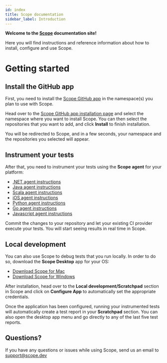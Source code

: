 ```yaml
---
id: index
title: Scope documentation
sidebar_label: Introduction
---
```


**Welcome to the [Scope](https://scope.dev) documentation site!**

Here you will find instructions and reference information about how to install, configure and use Scope.


# Getting started

## Install the GitHub app

First, you need to install the [Scope GitHub app](https://github.com/apps/scope-app) in the namespace(s) you plan to use with Scope.

Head over to the [Scope GitHub app installation page](https://github.com/apps/scope-app/installations/new) 
and select the namespace where you want to install Scope. You can then select the repositories that you want to add, and click
**Install** to finish installation.

You will be redirected to Scope, and in a few seconds, your namespace and the repositories you selected will appear.


## Instrument your tests

After that, you need to instrument your tests using the **Scope agent** for your platform:

* [.NET agent instructions](dotnet-installation.md)
* [Java agent instructions](java-installation.md)
* [Scala agent instructions](scala-installation.md)
* [iOS agent instructions](ios-installation.md)
* [Python agent instructions](python-installation.md)
* [Go agent instructions](go-installation.md)
* [Javascript agent instructions](javascript-installation.md)

Commit the changes to your repository and let your existing CI provider execute your tests. You will start seeing results
in real time in Scope.


## Local development

You can also use Scope to debug tests that you run locally. In order to do so, download the **Scope Desktop** app for your OS:

* [Download Scope for Mac](https://home.codescope.com/goto/download-scope-for-mac)
* [Download Scope for Windows](https://home.codescope.com/goto/download-scope-for-windows)

After installation, head over to the **Local development/Scratchpad** section in Scope and click on **Configure App** to
automatically set the appropriate credentials.

Once the application has been configured, running your instrumented tests will automatically create a test report in your **Scratchpad** section.
You can also open the desktop app menu and go directly to any of the last five test reports.


## Questions?

If you have any questions or issues while using Scope, send us an email to <support@scope.dev>

